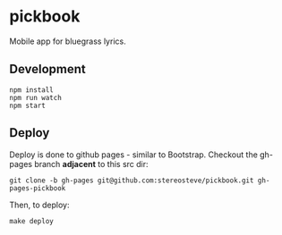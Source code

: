 # pickbook

Mobile app for bluegrass lyrics.

## Development

```
npm install
npm run watch
npm start
```


## Deploy

Deploy is done to github pages - similar to Bootstrap.
Checkout the gh-pages branch **adjacent** to this src dir:
```
git clone -b gh-pages git@github.com:stereosteve/pickbook.git gh-pages-pickbook
```

Then, to deploy:
```
make deploy
```

